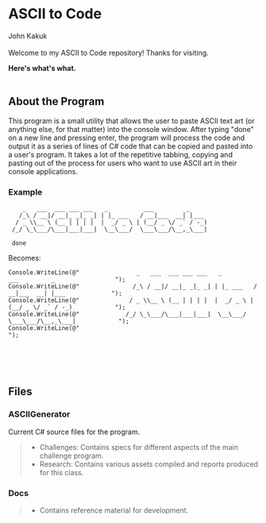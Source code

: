 # ASCII to Code
John Kakuk
<br>
<br>
Welcome to my ASCII to Code repository! Thanks for visiting.

**Here's what's what.**<br><br>

## About the Program

This program is a small utility that allows the user to paste ASCII text art (or anything else, for that matter) into the console window. After typing "done" on a new line and pressing enter, the program will process the code and output it as a series of lines of C# code that can be copied and pasted into a user's program. It takes a lot of the repetitive tabbing, copying and pasting out of the process for users who want to use ASCII art in their console applications.

### Example
```
    _   ___  ___ ___ ___   _          ___         _     
   /_\ / __|/ __|_ _|_ _| | |_ ___   / __|___  __| |___ 
  / _ \\__ \ (__ | | | |  |  _/ _ \ | (__/ _ \/ _` / -_)
 /_/ \_\___/\___|___|___|  \__\___/  \___\___/\__,_\___|
 
 done
```
Becomes:<br>
```
Console.WriteLine(@"                _   ___  ___ ___ ___   _          ___         _                 ");
Console.WriteLine(@"               /_\ / __|/ __|_ _|_ _| | |_ ___   / __|___  __| |___             ");
Console.WriteLine(@"              / _ \\__ \ (__ | | | |  |  _/ _ \ | (__/ _ \/ _` / -_)            ");
Console.WriteLine(@"             /_/ \_\___/\___|___|___|  \__\___/  \___\___/\__,_\___|            ");
Console.WriteLine(@"                                                                                ");
```
<br><br><br>
## Files
### ASCIIGenerator
Current C# source files for the program.
> * Challenges: Contains specs for different aspects of the main challenge program. 
> * Research: Contains various assets compiled and reports produced for this class.

### Docs
> * Contains reference material for development.